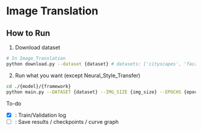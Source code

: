 # Image Translation

## How to Run

1. Download dataset
``` bash
# In Image_Translation
python download.py --dataset {dataset} # datasets: ['cityscapes', 'facades', 'maps']
```

2. Run what you want (except Neural_Style_Transfer)
``` bash
cd ./{model}/{framework}
python main.py --DATASET {dataset} --IMG_SIZE {img_size} --EPOCHS {epochs} --BATCH_SIZE {batch_size}
``` 

To-do
- [x] : Train/Validation log
- [ ] : Save results / checkpoints / curve graph
